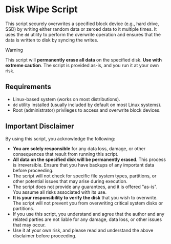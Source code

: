 # Disk Wipe Script

This script securely overwrites a specified block device (e.g., hard drive, SSD) by writing either random data or zeroed data to it multiple times. It uses the `dd` utility to perform the overwrite operation and ensures that the data is written to disk by syncing the writes.

>[!WARNING] 
This script will **permanently erase all data** on the specified disk. **Use with extreme caution**. The script is provided as-is, and you run it at your own risk.

## Requirements

- Linux-based system (works on most distributions).
- `dd` utility installed (usually included by default on most Linux systems).
- Root (administrator) privileges to access and overwrite block devices.

## Important Disclaimer

By using this script, you acknowledge the following:

- **You are solely responsible** for any data loss, damage, or other consequences that result from running this script.
- **All data on the specified disk will be permanently erased**. This process is irreversible. Ensure that you have backups of any important data before proceeding.
- The script will not check for specific file system types, partitions, or other potential issues that may arise during execution.
- The script does not provide any guarantees, and it is offered "as-is". You assume all risks associated with its use.
- **It is your responsibility to verify the disk** that you wish to overwrite. The script will not prevent you from overwriting critical system disks or partitions.
- If you use this script, you understand and agree that the author and any related parties are not liable for any damage, data loss, or other issues that may occur.
- Use it at your own risk, and please read and understand the above disclaimer before proceeding.
